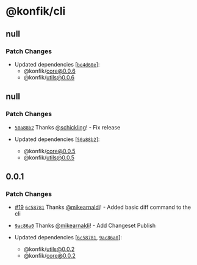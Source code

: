 # @konfik/cli

## null

### Patch Changes

- Updated dependencies [[`be4d60e`](https://github.com/konfik/konfik/commit/be4d60e8267ad0eaccc86ea76f226d21ae3e66bf)]:
  - @konfik/core@0.0.6
  - @konfik/utils@0.0.6

## null

### Patch Changes

- [`50a88b2`](https://github.com/konfik/konfik/commit/50a88b2e77d2f72b32ce23bbf65c92ad766a9389) Thanks [@schickling](https://github.com/schickling)! - Fix release

- Updated dependencies [[`50a88b2`](https://github.com/konfik/konfik/commit/50a88b2e77d2f72b32ce23bbf65c92ad766a9389)]:
  - @konfik/core@0.0.5
  - @konfik/utils@0.0.5

## 0.0.1

### Patch Changes

- [#19](https://github.com/konfik/konfik/pull/19) [`6c58781`](https://github.com/konfik/konfik/commit/6c587810fead7a3e276f051a89026d2e4cdc32ac) Thanks [@mikearnaldi](https://github.com/mikearnaldi)! - Added basic diff command to the cli

* [`9ac86a0`](https://github.com/konfik/konfik/commit/9ac86a0d82057511758a3a2dfe2a03b1ccce73ce) Thanks [@mikearnaldi](https://github.com/mikearnaldi)! - Add Changeset Publish

* Updated dependencies [[`6c58781`](https://github.com/konfik/konfik/commit/6c587810fead7a3e276f051a89026d2e4cdc32ac), [`9ac86a0`](https://github.com/konfik/konfik/commit/9ac86a0d82057511758a3a2dfe2a03b1ccce73ce)]:
  - @konfik/utils@0.0.2
  - @konfik/core@0.0.2

